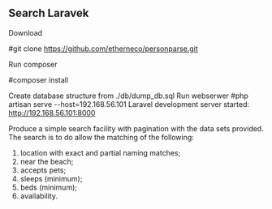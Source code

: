 
## Search Laravek

Download 

#git clone https://github.com/etherneco/personparse.git


Run composer

#composer install


Create database structure from ./db/dump_db.sql
Run webserwer
#php artisan serve  --host=192.168.56.101
Laravel development server started: <http://192.168.56.101:8000>

Produce a simple search facility with pagination with the data sets provided.
The search is to do allow the matching of the following:
1.	location with exact and partial naming matches;
2.	near the beach;
3.	accepts pets;
4.	sleeps (minimum);
5.	beds (minimum);
6.	availability.
